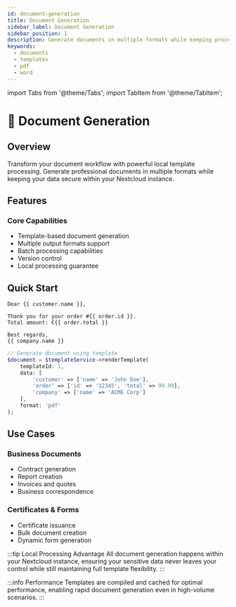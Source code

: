 ```yaml
---
id: document-generation
title: Document Generation
sidebar_label: Document Generation
sidebar_position: 1
description: Generate documents in multiple formats while keeping processing local
keywords:
  - documents
  - templates
  - pdf
  - word
---
```


import Tabs from '@theme/Tabs';
import TabItem from '@theme/TabItem';

# 📄 Document Generation

## Overview
Transform your document workflow with powerful local template processing. Generate professional documents in multiple formats while keeping your data secure within your Nextcloud instance.

## Features

### Core Capabilities
- Template-based document generation
- Multiple output formats support
- Batch processing capabilities
- Version control
- Local processing guarantee

## Quick Start

<Tabs>
<TabItem value="template" label="Create Template" default>

```twig
Dear {{ customer.name }},

Thank you for your order #{{ order.id }}.
Total amount: €{{ order.total }}

Best regards,
{{ company.name }}
```

</TabItem>
<TabItem value="api" label="API Usage">

```php
// Generate document using template
$document = $templateService->renderTemplate(
    templateId: 1,
    data: [
        'customer' => ['name' => 'John Doe'],
        'order' => ['id' => '12345', 'total' => 99.99],
        'company' => ['name' => 'ACME Corp']
    ],
    format: 'pdf'
);
```

</TabItem>
</Tabs>

## Use Cases

### Business Documents
- Contract generation
- Report creation
- Invoices and quotes
- Business correspondence

### Certificates & Forms
- Certificate issuance
- Bulk document creation
- Dynamic form generation

:::tip Local Processing Advantage
All document generation happens within your Nextcloud instance, ensuring your sensitive data never leaves your control while still maintaining full template flexibility.
:::

:::info Performance
Templates are compiled and cached for optimal performance, enabling rapid document generation even in high-volume scenarios.
::: 